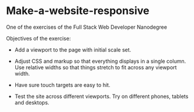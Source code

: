 # Make-a-website-responsive
One of the exercises of the Full Stack Web Developer Nanodegree

Objectives of the exercise:

- Add a <meta> viewport to the page with initial scale set.

- Adjust CSS and markup so that everything displays in a single column. Use relative widths so that things stretch to fit across any viewport width.

- Have sure touch targets are easy to hit.

- Test the site across different viewports. Try on different phones, tablets and desktops.
